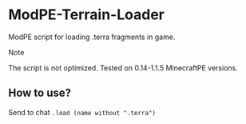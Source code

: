 # ModPE-Terrain-Loader
ModPE script for loading .terra fragments in game.
> [!Note]
> The script is not optimized.
> Tested on 0.14-1.1.5 MinecraftPE versions.
## How to use?
Send to chat `.load (name without ".terra")`

